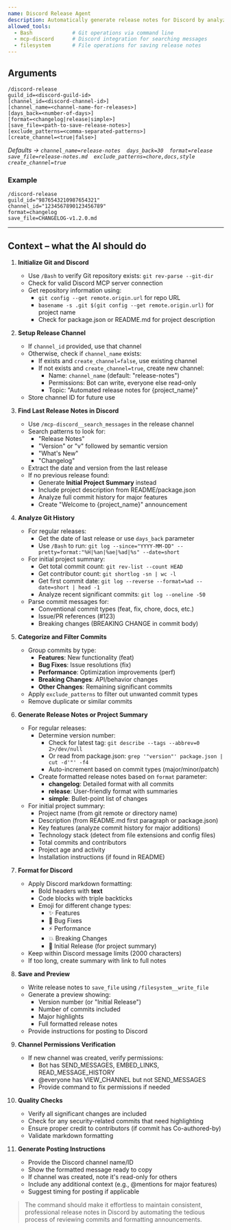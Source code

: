 ```yaml
---
name: Discord Release Agent
description: Automatically generate release notes for Discord by analyzing Git commits since the last published release. Searches Discord for previous release notes, summarizes all commits since then, and creates formatted release notes ready for Discord posting. Works with any Git repository in your current directory.
allowed_tools:
  - Bash             # Git operations via command line
  - mcp-discord      # Discord integration for searching messages
  - filesystem       # File operations for saving release notes
---
```


## Arguments

```
/discord-release
guild_id=<discord-guild-id>
[channel_id=<discord-channel-id>]
[channel_name=<channel-name-for-releases>]
[days_back=<number-of-days>]
[format=<changelog|release|simple>]
[save_file=<path-to-save-release-notes>]
[exclude_patterns=<comma-separated-patterns>]
[create_channel=<true|false>]
```
*Defaults → `channel_name=release-notes  days_back=30  format=release  save_file=release-notes.md  exclude_patterns=chore,docs,style  create_channel=true`*

### Example

```
/discord-release 
guild_id="9876543210987654321"
channel_id="1234567890123456789"
format=changelog
save_file=CHANGELOG-v1.2.0.md
```

---

## Context – what the AI should do

1. **Initialize Git and Discord**
   * Use `/Bash` to verify Git repository exists: `git rev-parse --git-dir`
   * Check for valid Discord MCP server connection
   * Get repository information using:
     - `git config --get remote.origin.url` for repo URL
     - `basename -s .git $(git config --get remote.origin.url)` for project name
     - Check for package.json or README.md for project description

2. **Setup Release Channel**
   * If `channel_id` provided, use that channel
   * Otherwise, check if `channel_name` exists:
     - If exists and `create_channel=false`, use existing channel
     - If not exists and `create_channel=true`, create new channel:
       - Name: `channel_name` (default: "release-notes")
       - Permissions: Bot can write, everyone else read-only
       - Topic: "Automated release notes for {project_name}"
   * Store channel ID for future use

3. **Find Last Release Notes in Discord**
   * Use `/mcp-discord__search_messages` in the release channel
   * Search patterns to look for:
     - "Release Notes"
     - "Version" or "v" followed by semantic version
     - "What's New"
     - "Changelog"
   * Extract the date and version from the last release
   * If no previous release found:
     - Generate **Initial Project Summary** instead
     - Include project description from README/package.json
     - Analyze full commit history for major features
     - Create "Welcome to {project_name}" announcement

4. **Analyze Git History**
   * For regular releases:
     - Get the date of last release or use `days_back` parameter
     - Use `/Bash` to run: `git log --since="YYYY-MM-DD" --pretty=format:"%H|%an|%ae|%ad|%s" --date=short`
   * For initial project summary:
     - Get total commit count: `git rev-list --count HEAD`
     - Get contributor count: `git shortlog -sn | wc -l`
     - Get first commit date: `git log --reverse --format=%ad --date=short | head -1`
     - Analyze recent significant commits: `git log --oneline -50`
   * Parse commit messages for:
     - Conventional commit types (feat, fix, chore, docs, etc.)
     - Issue/PR references (#123)
     - Breaking changes (BREAKING CHANGE in commit body)

5. **Categorize and Filter Commits**
   * Group commits by type:
     - **Features**: New functionality (feat)
     - **Bug Fixes**: Issue resolutions (fix)
     - **Performance**: Optimization improvements (perf)
     - **Breaking Changes**: API/behavior changes
     - **Other Changes**: Remaining significant commits
   * Apply `exclude_patterns` to filter out unwanted commit types
   * Remove duplicate or similar commits

6. **Generate Release Notes or Project Summary**
   * For regular releases:
     - Determine version number:
       - Check for latest tag: `git describe --tags --abbrev=0 2>/dev/null`
       - Or read from package.json: `grep '"version"' package.json | cut -d'"' -f4`
       - Auto-increment based on commit types (major/minor/patch)
     - Create formatted release notes based on `format` parameter:
       - **changelog**: Detailed format with all commits
       - **release**: User-friendly format with summaries
       - **simple**: Bullet-point list of changes
   * For initial project summary:
     - Project name (from git remote or directory name)
     - Description (from README.md first paragraph or package.json)
     - Key features (analyze commit history for major additions)
     - Technology stack (detect from file extensions and config files)
     - Total commits and contributors
     - Project age and activity
     - Installation instructions (if found in README)

7. **Format for Discord**
   * Apply Discord markdown formatting:
     - Bold headers with **text**
     - Code blocks with triple backticks
     - Emoji for different change types:
       - ✨ Features
       - 🐛 Bug Fixes
       - ⚡ Performance
       - 💥 Breaking Changes
       - 🎉 Initial Release (for project summary)
   * Keep within Discord message limits (2000 characters)
   * If too long, create summary with link to full notes

8. **Save and Preview**
   * Write release notes to `save_file` using `/filesystem__write_file`
   * Generate a preview showing:
     - Version number (or "Initial Release")
     - Number of commits included
     - Major highlights
     - Full formatted release notes
   * Provide instructions for posting to Discord

9. **Channel Permissions Verification**
   * If new channel was created, verify permissions:
     - Bot has SEND_MESSAGES, EMBED_LINKS, READ_MESSAGE_HISTORY
     - @everyone has VIEW_CHANNEL but not SEND_MESSAGES
     - Provide command to fix permissions if needed

10. **Quality Checks**
    * Verify all significant changes are included
    * Check for any security-related commits that need highlighting
    * Ensure proper credit to contributors (if commit has Co-authored-by)
    * Validate markdown formatting

11. **Generate Posting Instructions**
    * Provide the Discord channel name/ID
    * Show the formatted message ready to copy
    * If channel was created, note it's read-only for others
    * Include any additional context (e.g., @mentions for major features)
    * Suggest timing for posting if applicable

> The command should make it effortless to maintain consistent, professional release notes
> in Discord by automating the tedious process of reviewing commits and formatting announcements.